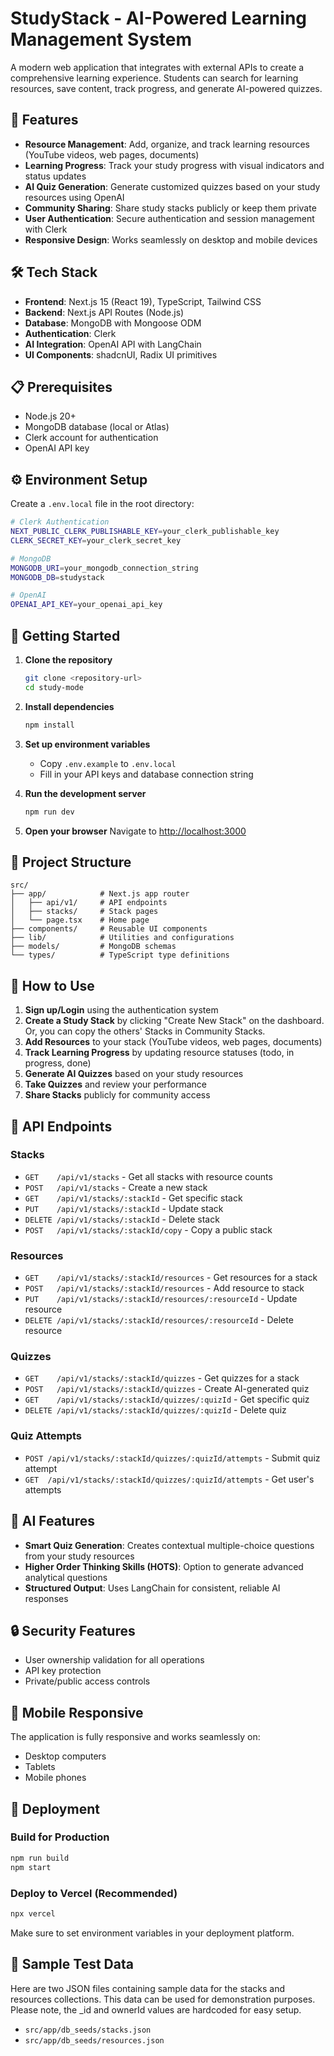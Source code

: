 # StudyStack - AI-Powered Learning Management System

A modern web application that integrates with external APIs to create a comprehensive learning experience. Students can search for learning resources, save content, track progress, and generate AI-powered quizzes.

## 🚀 Features

- **Resource Management**: Add, organize, and track learning resources (YouTube videos, web pages, documents)
- **Learning Progress**: Track your study progress with visual indicators and status updates
- **AI Quiz Generation**: Generate customized quizzes based on your study resources using OpenAI
- **Community Sharing**: Share study stacks publicly or keep them private
- **User Authentication**: Secure authentication and session management with Clerk
- **Responsive Design**: Works seamlessly on desktop and mobile devices

## 🛠 Tech Stack

- **Frontend**: Next.js 15 (React 19), TypeScript, Tailwind CSS
- **Backend**: Next.js API Routes (Node.js)
- **Database**: MongoDB with Mongoose ODM
- **Authentication**: Clerk
- **AI Integration**: OpenAI API with LangChain
- **UI Components**: shadcnUI, Radix UI primitives

## 📋 Prerequisites

- Node.js 20+ 
- MongoDB database (local or Atlas)
- Clerk account for authentication
- OpenAI API key

## ⚙️ Environment Setup

Create a `.env.local` file in the root directory:

```bash
# Clerk Authentication
NEXT_PUBLIC_CLERK_PUBLISHABLE_KEY=your_clerk_publishable_key
CLERK_SECRET_KEY=your_clerk_secret_key

# MongoDB
MONGODB_URI=your_mongodb_connection_string
MONGODB_DB=studystack

# OpenAI
OPENAI_API_KEY=your_openai_api_key
```

## 🚀 Getting Started

1. **Clone the repository**
   ```bash
   git clone <repository-url>
   cd study-mode
   ```

2. **Install dependencies**
   ```bash
   npm install
   ```

3. **Set up environment variables**
   - Copy `.env.example` to `.env.local`
   - Fill in your API keys and database connection string

4. **Run the development server**
   ```bash
   npm run dev
   ```

5. **Open your browser**
   Navigate to [http://localhost:3000](http://localhost:3000)

## 📁 Project Structure

```
src/
├── app/            # Next.js app router
│   ├── api/v1/     # API endpoints
│   ├── stacks/     # Stack pages
│   └── page.tsx    # Home page
├── components/     # Reusable UI components
├── lib/            # Utilities and configurations
├── models/         # MongoDB schemas
└── types/          # TypeScript type definitions
```

## 🎯 How to Use

1. **Sign up/Login** using the authentication system
2. **Create a Study Stack** by clicking "Create New Stack" on the dashboard. Or, you can copy the others' Stacks in Community Stacks.
3. **Add Resources** to your stack (YouTube videos, web pages, documents)
4. **Track Learning Progress** by updating resource statuses (todo, in progress, done)
5. **Generate AI Quizzes** based on your study resources
6. **Take Quizzes** and review your performance
7. **Share Stacks** publicly for community access

## 🔧 API Endpoints

### Stacks
- `GET    /api/v1/stacks` - Get all stacks with resource counts
- `POST   /api/v1/stacks` - Create a new stack
- `GET    /api/v1/stacks/:stackId` - Get specific stack
- `PUT    /api/v1/stacks/:stackId` - Update stack
- `DELETE /api/v1/stacks/:stackId` - Delete stack
- `POST   /api/v1/stacks/:stackId/copy` - Copy a public stack

### Resources
- `GET    /api/v1/stacks/:stackId/resources` - Get resources for a stack
- `POST   /api/v1/stacks/:stackId/resources` - Add resource to stack
- `PUT    /api/v1/stacks/:stackId/resources/:resourceId` - Update resource
- `DELETE /api/v1/stacks/:stackId/resources/:resourceId` - Delete resource

### Quizzes
- `GET    /api/v1/stacks/:stackId/quizzes` - Get quizzes for a stack
- `POST   /api/v1/stacks/:stackId/quizzes` - Create AI-generated quiz
- `GET    /api/v1/stacks/:stackId/quizzes/:quizId` - Get specific quiz
- `DELETE /api/v1/stacks/:stackId/quizzes/:quizId` - Delete quiz

### Quiz Attempts
- `POST /api/v1/stacks/:stackId/quizzes/:quizId/attempts` - Submit quiz attempt
- `GET  /api/v1/stacks/:stackId/quizzes/:quizId/attempts` - Get user's attempts

## 🤖 AI Features

- **Smart Quiz Generation**: Creates contextual multiple-choice questions from your study resources
- **Higher Order Thinking Skills (HOTS)**: Option to generate advanced analytical questions
- **Structured Output**: Uses LangChain for consistent, reliable AI responses

## 🔒 Security Features

- User ownership validation for all operations
- API key protection
- Private/public access controls

## 📱 Mobile Responsive

The application is fully responsive and works seamlessly on:
- Desktop computers
- Tablets
- Mobile phones

## 🚀 Deployment

### Build for Production
```bash
npm run build
npm start
```

### Deploy to Vercel (Recommended)
```bash
npx vercel
```

Make sure to set environment variables in your deployment platform.



## 📁 Sample Test Data

Here are two JSON files containing sample data for the stacks and resources collections. This data can be used for demonstration purposes. Please note, the _id and ownerId values are hardcoded for easy setup.

- `src/app/db_seeds/stacks.json`
- `src/app/db_seeds/resources.json`

